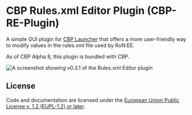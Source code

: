# CBP Rules.xml Editor Plugin (CBP-RE-Plugin)

A simple GUI plugin for [CBP Launcher](https://github.com/MHLoppy/CBP-Launcher) that offers a more user-friendly way to modify values in the rules.xml file used by RoN:EE.

As of CBP Alpha 8, this plugin is bundled with CBP.

![A screenshot showing v0.3.1 of the Rules.xml Editor plugin](https://i.imgur.com/rZR2M0R.png)

## License
Code and documentation are licensed under the [European Union Public License v. 1.2 (EUPL-1.2) or later](https://joinup.ec.europa.eu/collection/eupl/eupl-text-eupl-12).
